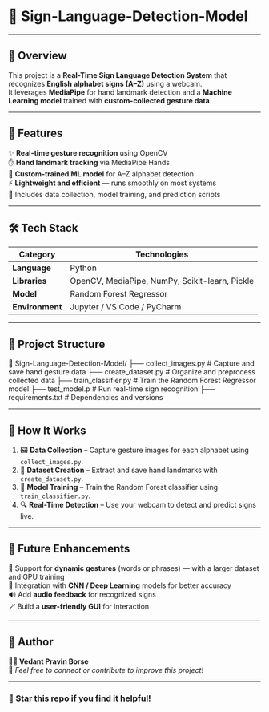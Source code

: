 # 🧠 Sign-Language-Detection-Model


---

## 📝 Overview

This project is a **Real-Time Sign Language Detection System** that recognizes **English alphabet signs (A–Z)** using a webcam.  
It leverages **MediaPipe** for hand landmark detection and a **Machine Learning model** trained with **custom-collected gesture data**.

---

## 🚀 Features

✨ **Real-time gesture recognition** using OpenCV  
✋ **Hand landmark tracking** via MediaPipe Hands  
🧠 **Custom-trained ML model** for A–Z alphabet detection  
⚡ **Lightweight and efficient** — runs smoothly on most systems  
💾 Includes data collection, model training, and prediction scripts  

---

## 🛠️ Tech Stack

| Category | Technologies |
|-----------|---------------|
| **Language** | Python |
| **Libraries** | OpenCV, MediaPipe, NumPy, Scikit-learn, Pickle |
| **Model** | Random Forest Regressor |
| **Environment** | Jupyter / VS Code / PyCharm |

---

## 📂 Project Structure

📁 Sign-Language-Detection-Model/
├── collect_images.py # Capture and save hand gesture data
├── create_dataset.py # Organize and preprocess collected data
├── train_classifier.py # Train the Random Forest Regressor model
├── test_model.p # Run real-time sign recognition
├── requirements.txt # Dependencies and versions

---

## 🧩 How It Works

1. 🖼️ **Data Collection** – Capture gesture images for each alphabet using `collect_images.py`.  
2. 🧮 **Dataset Creation** – Extract and save hand landmarks with `create_dataset.py`.  
3. 🧠 **Model Training** – Train the Random Forest classifier using `train_classifier.py`.  
4. 🔍 **Real-Time Detection** – Use your webcam to detect and predict signs live.

---

## 🎯 Future Enhancements

🚀 Support for **dynamic gestures** (words or phrases) — with a larger dataset and GPU training  
🧬 Integration with **CNN / Deep Learning** models for better accuracy  
🔊 Add **audio feedback** for recognized signs  
🪄 Build a **user-friendly GUI** for interaction  

---

## 🧾 Author

**👨‍💻 Vedant Pravin Borse**  
📧 *Feel free to connect or contribute to improve this project!*

---

### 🌟 Star this repo if you find it helpful!

